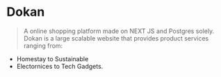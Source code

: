 # Dokan

> A online shopping platform made on NEXT JS and Postgres solely. Dokan is a large scalable website that provides product services ranging from:
- Homestay to Sustainable
- Electornices to Tech Gadgets.

